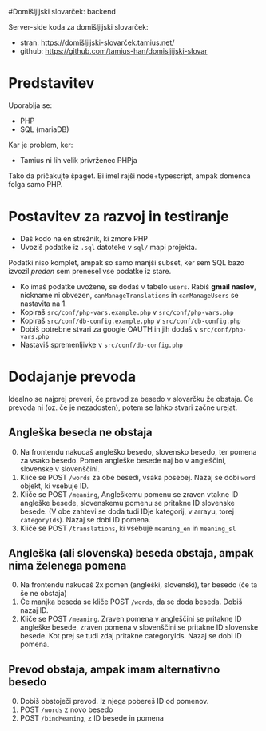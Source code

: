 #Domišljijski slovarček: backend

Server-side koda za domišljijski slovarček:

* stran: https://domišljijski-slovarček.tamius.net/
* github: https://github.com/tamius-han/domisljijski-slovar

# Predstavitev

Uporablja se:

* PHP
* SQL (mariaDB)

Kar je problem, ker:

* Tamius ni lih velik privrženec PHPja

Tako da pričakujte špaget. Bi imel rajši node+typescript, ampak domenca folga samo PHP.

# Postavitev za razvoj in testiranje

* Daš kodo na en strežnik, ki zmore PHP
* Uvoziš podatke iz `.sql` datoteke v `sql/` mapi projekta.

Podatki niso komplet, ampak so samo manjši subset, ker sem SQL bazo izvozil _preden_ sem prenesel vse podatke iz stare. 

* Ko imaš podatke uvožene, se dodaš v tabelo `users`. Rabiš **gmail naslov**, nickname ni obvezen, `canManageTranslations` in `canManageUsers` se nastavita na 1.
* Kopiraš `src/conf/php-vars.example.php` v `src/conf/php-vars.php` 
* Kopiraš `src/conf/db-config.example.php` v `src/conf/db-config.php`
* Dobiš potrebne stvari za google OAUTH in jih dodaš v `src/conf/php-vars.php`
* Nastaviš spremenljivke v `src/conf/db-config.php`

# Dodajanje prevoda

Idealno se najprej preveri, če prevod za besedo v slovarčku že obstaja. Če prevoda ni (oz. če je nezadosten), potem se lahko stvari začne urejat.

## Angleška beseda ne obstaja
0.  Na frontendu nakucaš angleško besedo, slovensko besedo, ter pomena za vsako besedo. Pomen angleške besede naj bo v angleščini, slovenske v slovenščini.
1.  Kliče se POST `/words` za obe besedi, vsaka posebej. Nazaj se dobi `word` objekt, ki vsebuje ID.
2.  Kliče se POST `/meaning`, Angleškemu pomenu se zraven vtakne ID angleške besede, slovenskemu pomenu se pritakne ID slovenske besede. (V obe zahtevi se doda tudi IDje kategorij, v arrayu, torej `categoryIds`). Nazaj se dobi ID pomena.
3.  Kliče se POST `/translations`, ki vsebuje `meaning_en` in `meaning_sl`

## Angleška (ali slovenska) beseda obstaja, ampak nima želenega pomena

0. Na frontendu nakucaš 2x pomen (angleški, slovenski), ter besedo (če ta še ne obstaja)
1. Če manjka beseda se kliče POST `/words`, da se doda beseda. Dobiš nazaj ID.
1. Kliče se POST `/meaning`. Zraven pomena v angleščini se pritakne ID angleške besede, zraven pomena v slovenščini se pritakne ID slovenske besede. Kot prej se tudi zdaj pritakne categoryIds. Nazaj se dobi ID pomena.

## Prevod obstaja, ampak imam alternativno besedo

0. Dobiš obstoječi prevod. Iz njega pobereš ID od pomenov.
1. POST `/words` z novo besedo
2. POST `/bindMeaning`, z ID besede in pomena
